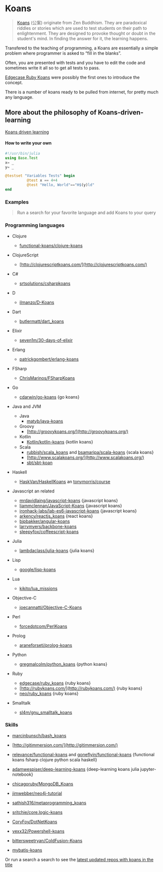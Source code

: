# Koans

> [Koans](https://en.wikipedia.org/wiki/Koan) (公案) originate from Zen Buddhism. They are paradoxical riddles or stories which are used to test students on their path to enlightenment. They are designed to provoke thought or doubt in the student's mind. In finding the answer for it, the learning happens.

Transfered to the teaching of programming, a Koans are essentially a simple problem where programmer is asked to “fill in the blanks”.

Often, you are presented with tests and you have to edit the code and sometimes write it all so to get all tests to pass.

[Edgecase Ruby Koans](http://rubykoans.com/) were possibly the first ones to introduce the concept.

There is a number of koans ready to be pulled from internet, for pretty much any language.

## More about the philosophy of Koans-driven-learning

[Koans driven learning](https://blog.francium.tech/koans-driven-learning-928ebdd1bac3)

#### How to write your own

```julia
#!/usr/bin/julia
using Base.Test
x= _
y= _

@testset "Variables Tests" begin
          @test x == 4+4
          @test "Hello, World"=="H$(y)ld"
end
```

### Examples

> Run a search for your favorite language and add Koans to your query

### Programming languages

- Clojure

  - [functional-koans/clojure-koans](https://github.com/functional-koans/clojure-koans)

- ClojureScript

  - [http://clojurescriptkoans.com/](http://clojurescriptkoans.com/)

- C#

  - [srtsolutions/csharpkoans](https://bitbucket.org/srtsolutions/csharpkoans)

- D
  - [ilmanzo/D-Koans](https://github.com/ilmanzo/DLangKoans)

* Dart

  - [butlermatt/dart_koans](https://github.com/butlermatt/dart_koans)

- Elixir

  - [seven1m/30-days-of-elixir](https://github.com/seven1m/30-days-of-elixir)

- Erlang

  - [patrickgombert/erlang-koans](https://github.com/patrickgombert/erlang-koans)

* FSharp

  - [ChrisMarinos/FSharpKoans](https://github.com/ChrisMarinos/FSharpKoans)

* Go

  - [cdarwin/go-koans](https://github.com/cdarwin/go-koans) {go koans}

- Java and JVM

  - Java
    - [matyb/java-koans](https://github.com/matyb/java-koans)
  - Groovy
    - [http://groovykoans.org/](http://groovykoans.org/)
  - Kotlin
    - [Kotlin/kotlin-koans](https://github.com/Kotlin/kotlin-koans) {kotlin koans}
  - Scala
    - [rubbish/scala_koans](https://github.com/rubbish/scala-koans) and [bsamaripa/scala-koans](https://awesomeopensource.com/project/bsamaripa/scala-koans) {scala koans}
    - [http://www.scalakoans.org/](http://www.scalakoans.org/)
    - [sbt/sbt-koan](https://github.com/sbt/sbt-koan)

- Haskell
  - [HaskVan/HaskellKoans](https://github.com/HaskVan/HaskellKoans) an [tonymorris/course](https://github.com/tonymorris/course)

* Javascript an related

  - [mrdavidlaing/javascript-koans](https://github.com/mrdavidlaing/javascript-koans) {javascript koans}
  - [liammclennan/JavaScript-Koans](https://github.com/liammclennan/JavaScript-Koans) {javascript koans}
  - [ironhack-labs/lab-es6-javascript-koans](http://www.lib4dev.in/info/ironhack-labs/lab-es6-javascript-koans/122359554) {javascript koans}
  - [arkency/reactjs_koans](https://github.com/arkency/reactjs_koans) {react koans}
  - [bjpbakker/angular-koans](https://github.com/bjpbakker/angular-koans)
  - [larrymyers/backbone-koans](https://github.com/larrymyers/backbone-koans)
  - [sleepyfox/coffeescript-koans](https://github.com/sleepyfox/coffeescript-koans)

* Julia

  - [lambdaclass/julia-koans](https://github.com/lambdaclass/julia_koans) {julia koans}

* Lisp

  - [google/lisp-koans](https://github.com/google/lisp-koans)

- Lua

  - [kikito/lua_missions](https://github.com/kikito/lua_missions)

- Objective-C

  - [joecannatti/Objective-C-Koans](https://github.com/joecannatti/Objective-C-Koans)

* Perl

  - [forcedotcom/PerlKoans](https://github.com/forcedotcom/PerlKoans)

* Prolog

  - [araneforseti/prolog-koans](https://github.com/araneforseti/prolog-koans)

* Python

  - [gregmalcolm/python_koans](https://github.com/gregmalcolm/python_koans) {python koans}

* Ruby

  - [edgecase/ruby_koans](http://github.com/edgecase/ruby_koans) {ruby koans}
  - [http://rubykoans.com/](http://rubykoans.com/) {ruby koans}
  - [neo/ruby_koans](https://github.com/neo/ruby_koans) {ruby koans}

* Smalltalk

  - [sl4m/gnu_smalltalk_koans](https://github.com/sl4m/gnu_smalltalk_koans)

### Skills

- [marcinbunsch/bash_koans](marcinbunsch/bash_koans)

- [http://gitimmersion.com/](http://gitimmersion.com/)

- [relevance/functional-koans](http://github.com/relevance/functional-koans) and [goneflyin/functional-koans](http://github.com/goneflyin/functional-koans) {functional koans fsharp clojure python scala haskell}

- [adamwespiser/deep-learning-koans](https://github.com/adamwespiser/deep-learning-koans) {deep-learning koans julia jupyter-notebook}

- [chicagoruby/MongoDB_Koans](https://github.com/chicagoruby/MongoDB_Koans)

- [jimwebber/neo4j-tutorial](https://github.com/jimwebber/neo4j-tutorial)

- [sathish316/metaprogramming_koans](https://github.com/sathish316/metaprogramming_koans)

- [sritchie/core.logic-koans](https://github.com/sritchie/core.logic-koans)

- [CoryFoy/DotNetKoans](https://github.com/CoryFoy/DotNetKoans)
- [vexx32/Powershell-koans](https://github.com/vexx32/PSKoans)

- [bittersweetryan/ColdFusion-Koans](https://github.com/bittersweetryan/ColdFusion-Koans)
- [mybatis-koans](https://github.com/quux00/mybatis-koans)

Or run a search a search to see the [latest updated repos with koans in the title](https://github.com/search?o=desc&q=koans&s=updated&type=Repositories)
